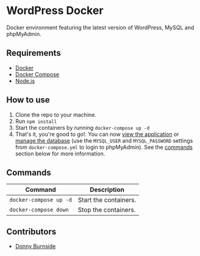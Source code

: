 # WordPress Docker
Docker environment featuring the latest version of WordPress, MySQL and phpMyAdmin.


## Requirements
* [Docker](https://www.docker.com/)
* [Docker Compose](https://docs.docker.com/compose/)
* [Node.js](https://nodejs.org/)


## How to use
1. Clone the repo to your machine.
2. Run `npm install`
3. Start the containers by running `docker-compose up -d`
4. That's it, you're good to go!. You can now [view the application](http://localhost:8000) or [manage the database](http://localhost:8080) (use the `MYSQL_USER` and `MYSQL_PASSWORD` settings from `docker-compose.yml` to login to phpMyAdmin). See the [commands](#commands) section below for more information.


## Commands
| Command | Description
|---|-
| `docker-compose up -d` | Start the containers.
| `docker-compose down` | Stop the containers.


## Contributors
* [Donny Burnside](http://www.donnyburnside.com)